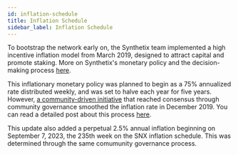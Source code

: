 ```yaml
---
id: inflation-schedule
title: Inflation Schedule
sidebar_label: Inflation Schedule
---
```


To bootstrap the network early on, the Synthetix team implemented a high incentive inflation model from March 2019, designed to attract capital and promote staking. More on Synthetix's monetary policy and the decision-making process <a class="link" target="_blank" href="https://blog.synthetix.io/synthetix-monetary-policy-changes/">here</a>. 

This inflationary monetary policy was planned to begin as a 75% annualized rate distributed weekly, and was set to halve each year for five years. However, <a href="https://blog.synthetix.io/the-capella-release/" target="_blank" class="link">a community-driven initiative</a> that reached consensus through community governance smoothed the inflation rate in December 2019. You can read a detailed post about this process <a href="https://blog.synthetix.io/reaching-monetary-policy-consensus/" target="_blank" class="link">here</a>.

This update also added a perpetual 2.5% annual inflation beginning on September 7, 2023, the 235th week on the SNX inflation schedule. This was determined through the same comumunity governance process. 
